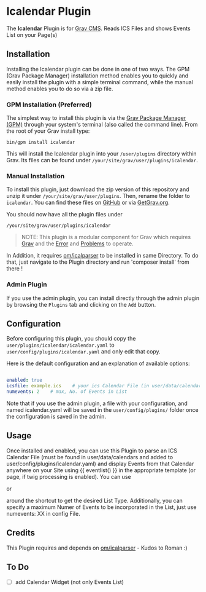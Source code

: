 # Icalendar Plugin

The **Icalendar** Plugin is for [Grav CMS](http://github.com/getgrav/grav). Reads ICS Files and shows Events List on your Page(s)

## Installation

Installing the Icalendar plugin can be done in one of two ways. The GPM (Grav Package Manager) installation method enables you to quickly and easily install the plugin with a simple terminal command, while the manual method enables you to do so via a zip file.

### GPM Installation (Preferred)

The simplest way to install this plugin is via the [Grav Package Manager (GPM)](http://learn.getgrav.org/advanced/grav-gpm) through your system's terminal (also called the command line).  From the root of your Grav install type:

    bin/gpm install icalendar

This will install the Icalendar plugin into your `/user/plugins` directory within Grav. Its files can be found under `/your/site/grav/user/plugins/icalendar`.

### Manual Installation

To install this plugin, just download the zip version of this repository and unzip it under `/your/site/grav/user/plugins`. Then, rename the folder to `icalendar`. You can find these files on [GitHub](https://github.com/werner-hoernerfranzracing-de/grav-plugin-icalendar) or via [GetGrav.org](http://getgrav.org/downloads/plugins#extras).

You should now have all the plugin files under

    /your/site/grav/user/plugins/icalendar
    
> NOTE: This plugin is a modular component for Grav which requires [Grav](http://github.com/getgrav/grav) and the [Error](https://github.com/getgrav/grav-plugin-error) and [Problems](https://github.com/getgrav/grav-plugin-problems) to operate.

In Addition, it requires [om/icalparser](https://github.com/OzzyCzech/icalparser) to be installed in same Directory.
To do that, just navigate to the Plugin directory and run 'composer install' from there !

### Admin Plugin

If you use the admin plugin, you can install directly through the admin plugin by browsing the `Plugins` tab and clicking on the `Add` button.

## Configuration

Before configuring this plugin, you should copy the `user/plugins/icalendar/icalendar.yaml` to `user/config/plugins/icalendar.yaml` and only edit that copy.

Here is the default configuration and an explanation of available options:

```yaml

enabled: true
icsfile: example.ics    # your ics Calendar File (in user/data/calendars)
numevents: 2    # max, No. of Events in List

```

Note that if you use the admin plugin, a file with your configuration, and named icalendar.yaml will be saved in the `user/config/plugins/` folder once the configuration is saved in the admin.

## Usage

Once installed and enabled, you can use this Plugin to parse an ICS Calendar File (must be found in user/data/calendars and added to user/config/plugins/icalendar.yaml) and display Events from that Calendar anywhere on your Site using 
    {{ eventlist() }} 
in the appropriate template (or page, if twig processing is enabled).
You can use 
    <ul></ul> 
or 
    <ol></ol> 
around the shortcut to get the desired List Type.
Additionally, you can specify a maximum Numer of Events to be incorporated in the List, just use numevents: XX in config File.

## Credits

This Plugin requires and depends on [om/icalparser](https://github.com/OzzyCzech/icalparser) - Kudos to Roman :)

## To Do

- [ ] add Calendar Widget (not only Events List)

